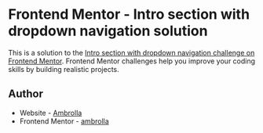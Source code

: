 # Frontend Mentor - Intro section with dropdown navigation solution

This is a solution to the [Intro section with dropdown navigation challenge on Frontend Mentor](https://www.frontendmentor.io/challenges/intro-section-with-dropdown-navigation-ryaPetHE5). Frontend Mentor challenges help you improve your coding skills by building realistic projects.

## Author

- Website - [Ambrolla](https://ambrolla.io)
- Frontend Mentor - [ambrolla](https://www.frontendmentor.io/profile/ambrolla)

